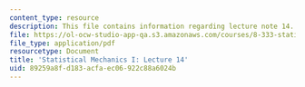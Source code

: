 ```yaml
---
content_type: resource
description: This file contains information regarding lecture note 14.
file: https://ol-ocw-studio-app-qa.s3.amazonaws.com/courses/8-333-statistical-mechanics-i-statistical-mechanics-of-particles-fall-2013/89259a8fd183acfaec06922c88a6024b_MIT8_333F13_Lec14.pdf
file_type: application/pdf
resourcetype: Document
title: 'Statistical Mechanics I: Lecture 14'
uid: 89259a8f-d183-acfa-ec06-922c88a6024b
---
```

